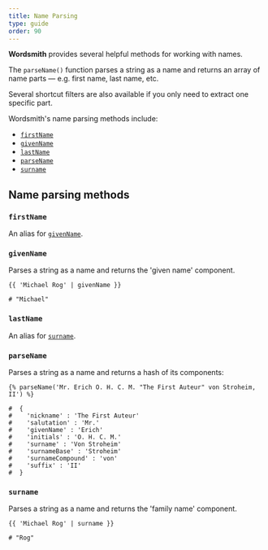```yaml
---
title: Name Parsing
type: guide
order: 90
---
```


**Wordsmith** provides several helpful methods for working with names.

The `parseName()` function parses a string as a name and returns an array of name parts — e.g. first name, last name, etc.

Several shortcut filters are also available if you only need to extract one specific part.

Wordsmith's name parsing methods include:

- [`firstName`](#firstName)
- [`givenName`](#givenName)
- [`lastName`](#lastName)
- [`parseName`](#parseName)
- [`surname`](#surname)

## Name parsing methods

### `firstName`

An alias for [`givenName`](#givenName).


### `givenName`

Parses a string as a name and returns the 'given name' component.

```twig
{{ 'Michael Rog' | givenName }}

# "Michael"

```

### `lastName`

An alias for [`surname`](#surname).


### `parseName`

Parses a string as a name and returns a hash of its components:

```twig
{% parseName('Mr. Erich O. H. C. M. "The First Auteur" von Stroheim, II') %}

#  {
#    'nickname' : 'The First Auteur'
#    'salutation' : 'Mr.'
#    'givenName' : 'Erich'
#    'initials' : 'O. H. C. M.'
#    'surname' : 'Von Stroheim'
#    'surnameBase' : 'Stroheim'
#    'surnameCompound' : 'von'
#    'suffix' : 'II'
#  }
```


### `surname`

Parses a string as a name and returns the 'family name' component.

```twig
{{ 'Michael Rog' | surname }}

# "Rog"

```
